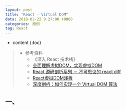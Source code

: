 ```yaml
---
layout: post
title: "React - Virtual DOM"
data: 2018-02-22 9:27:00 +0800
categories: 原创
tag: React
---
```

* content
{:toc}

> * 参考资料
>   * 《深入 React 技术栈》
>   * [全面理解虚拟DOM，实现虚拟DOM](http://foio.github.io/virtual-dom/)
>   * [React 源码剖析系列 － 不可思议的 react diff](https://zhuanlan.zhihu.com/p/20346379?refer=purerender)
>   * [React虚拟DOM浅析](http://www.alloyteam.com/2015/10/react-virtual-analysis-of-the-dom/)
>   * [深度剖析：如何实现一个 Virtual DOM 算法](https://segmentfault.com/a/1190000004029168)

<!-- more -->

## 一、 